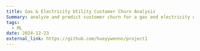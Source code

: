 ```yaml
---
title: Gas & Electricity Utility Customer Churn Analysis
Summary: analyze and predict customer churn for a gas and electricity utility company. ![Python](https://img.shields.io/badge/Python-3776AB?style=for-the-badge&logo=python&logoColor=white)
tags:
  - ML
date: 2024-12-23
external_link: https://github.com/hueyywennn/project1
---
```


